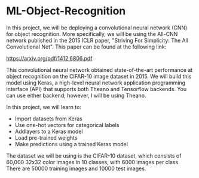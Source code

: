 # ML-Object-Recognition
In this project, we will be deploying a convolutional neural network (CNN) for object recognition. More specifically, we will be using the All-CNN network published in the 2015 ICLR paper, "Striving For Simplicity: The All Convolutional Net".  This paper can be found at the following link:

https://arxiv.org/pdf/1412.6806.pdf

This convolutional neural network obtained state-of-the-art performance at object recognition on the CIFAR-10 image dataset in 2015. We will build this model using Keras, a high-level neural network application programming interface (API) that supports both Theano and Tensorflow backends. You can use either backend; however, I will be using Theano.  

In this project, we will learn to:
* Import datasets from Keras
* Use one-hot vectors for categorical labels
* Addlayers to a Keras model
* Load pre-trained weights
* Make predictions using a trained Keras model

The dataset we will be using is the CIFAR-10 dataset, which consists of 60,000 32x32 color images in 10 classes, with 6000 images per class. There are 50000 training images and 10000 test images.
